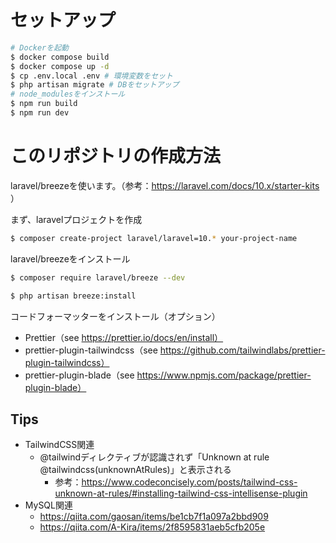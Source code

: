 # セットアップ
```bash
# Dockerを起動
$ docker compose build
$ docker compose up -d
$ cp .env.local .env # 環境変数をセット
$ php artisan migrate # DBをセットアップ
# node_modulesをインストール
$ npm run build
$ npm run dev
```

# このリポジトリの作成方法
laravel/breezeを使います。（参考：https://laravel.com/docs/10.x/starter-kits ）

まず、laravelプロジェクトを作成
```bash
$ composer create-project laravel/laravel=10.* your-project-name
```

laravel/breezeをインストール
```bash
$ composer require laravel/breeze --dev
```

```bash
$ php artisan breeze:install
```

コードフォーマッターをインストール（オプション）
- Prettier（see https://prettier.io/docs/en/install）
- prettier-plugin-tailwindcss（see https://github.com/tailwindlabs/prettier-plugin-tailwindcss）
- prettier-plugin-blade（see https://www.npmjs.com/package/prettier-plugin-blade）

## Tips
- TailwindCSS関連
  - @tailwindディレクティブが認識されず「Unknown at rule @tailwindcss(unknownAtRules)」と表示される
    - 参考：https://www.codeconcisely.com/posts/tailwind-css-unknown-at-rules/#installing-tailwind-css-intellisense-plugin
- MySQL関連
  - https://qiita.com/gaosan/items/be1cb7f1a097a2bbd909
  - https://qiita.com/A-Kira/items/2f8595831aeb5cfb205e
